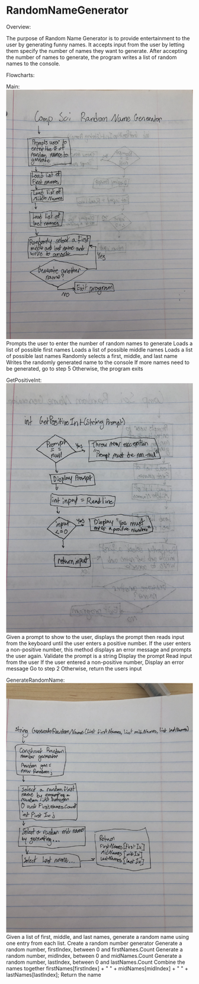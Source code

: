 # RandomNameGenerator

Overview:

The purpose of Random Name Generator is to provide entertainment to the user by generating funny names. It accepts input from the user by letting them specify the number of names they want to generate. After accepting the number of names to generate, the program writes a list of random names to the console.

Flowcharts:

Main:
![flowcharts](Flowcharts/IMG-1948.jpg)Prompts the user to enter the number of random names to generate
Loads a list of possible first names
Loads a list of possible middle names
Loads a list of possible last names
Randomly selects a first, middle, and last name
Writes the randomly generated name to the console
If more names need to be generated, go to step 5
Otherwise, the program exits


GetPositiveInt:
![flowcharts](Flowcharts/IMG-1949.jpg)
Given a prompt to show to the user, displays the prompt then reads input from the keyboard until the user enters a positive number. If the user enters a non-positive number, this method displays an error message and prompts the user again.
Validate the prompt is a string
Display the prompt
Read input from the user
If the user entered a non-positive number,
Display an error message
Go to step 2
Otherwise, return the users input



GenerateRandomName:
![flowcharts](Flowcharts/IMG-1950.jpg)
Given a list of first, middle, and last names, generate a random name using one entry from each list.
Create a random number generator
Generate a random number, firstIndex, between 0 and firstNames.Count
Generate a random number, midIndex, between 0 and midNames.Count
Generate a random number, lastIndex, between 0 and lastNames.Count
Combine the names together
firstNames[firstIndex] + " " + midNames[midIndex] + " " + lastNames[lastIndex];
Return the name
